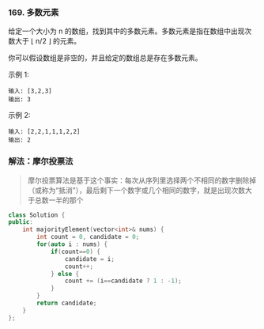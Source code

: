 ### 169. 多数元素

给定一个大小为 n 的数组，找到其中的多数元素。多数元素是指在数组中出现次数大于 ⌊ n/2 ⌋ 的元素。

你可以假设数组是非空的，并且给定的数组总是存在多数元素。

示例 1:
```
输入: [3,2,3]
输出: 3
```
示例 2:
```
输入: [2,2,1,1,1,2,2]
输出: 2
```

### 解法：摩尔投票法

> 摩尔投票算法是基于这个事实：每次从序列里选择两个不相同的数字删除掉（或称为“抵消”），最后剩下一个数字或几个相同的数字，就是出现次数大于总数一半的那个

```cpp
class Solution {
public:
    int majorityElement(vector<int>& nums) {
        int count = 0, candidate = 0;
        for(auto i : nums) {
            if(count==0) {
                candidate = i;
                count++;   
            } else {
                count += (i==candidate ? 1 : -1);
            }
        }
        return candidate;
    }
};
```